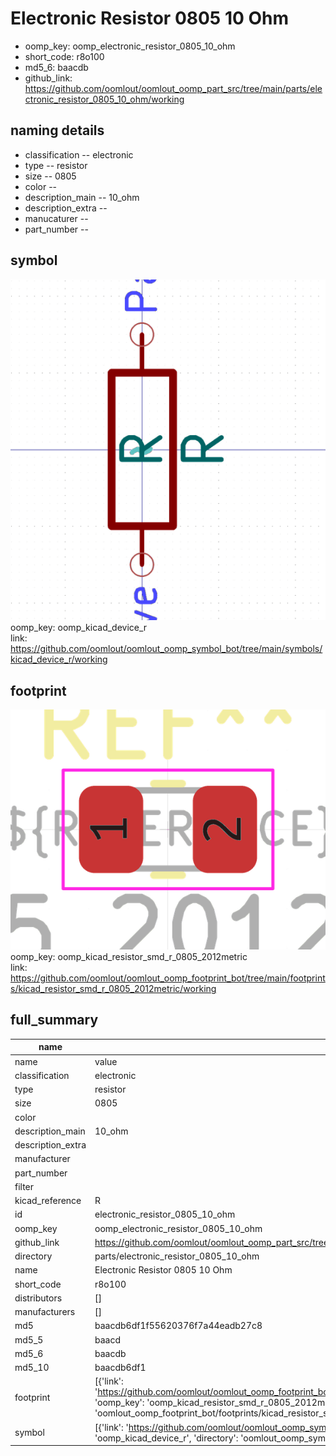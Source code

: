 # Electronic Resistor 0805 10 Ohm

  
* oomp_key: oomp_electronic_resistor_0805_10_ohm 
* short_code: r8o100
* md5_6: baacdb  
* github_link: https://github.com/oomlout/oomlout_oomp_part_src/tree/main/parts/electronic_resistor_0805_10_ohm/working  
## naming details
* classification -- electronic
* type -- resistor
* size -- 0805
* color -- 
* description_main -- 10_ohm
* description_extra -- 
* manucaturer -- 
* part_number -- 



## symbol

![](symbol/0/working/working_600.png)  
oomp_key: oomp_kicad_device_r  
link: https://github.com/oomlout/oomlout_oomp_symbol_bot/tree/main/symbols/kicad_device_r/working  

## footprint

![](footprint/0/working/working_600.png)  
oomp_key: oomp_kicad_resistor_smd_r_0805_2012metric  
link: https://github.com/oomlout/oomlout_oomp_footprint_bot/tree/main/footprints/kicad_resistor_smd_r_0805_2012metric/working  

## full_summary
| name | value | 
| --- | --- | 
| name | value | 
| classification | electronic | 
| type | resistor | 
| size | 0805 | 
| color |  | 
| description_main | 10_ohm | 
| description_extra |  | 
| manufacturer |  | 
| part_number |  | 
| filter |  | 
| kicad_reference | R | 
| id | electronic_resistor_0805_10_ohm | 
| oomp_key | oomp_electronic_resistor_0805_10_ohm | 
| github_link | https://github.com/oomlout/oomlout_oomp_part_src/tree/main/parts/electronic_resistor_0805_10_ohm/working | 
| directory | parts/electronic_resistor_0805_10_ohm | 
| name | Electronic Resistor 0805 10 Ohm | 
| short_code | r8o100 | 
| distributors | [] | 
| manufacturers | [] | 
| md5 | baacdb6df1f55620376f7a44eadb27c8 | 
| md5_5 | baacd | 
| md5_6 | baacdb | 
| md5_10 | baacdb6df1 | 
| footprint | [{'link': 'https://github.com/oomlout/oomlout_oomp_footprint_bot/tree/main/foootprntss/kicad_resistor_smd_r_0805_2012metric', 'oomp_key': 'oomp_kicad_resistor_smd_r_0805_2012metric', 'directory': 'oomlout_oomp_footprint_bot/footprints/kicad_resistor_smd_r_0805_2012metric//working/working.kicad_mod'}] | 
| symbol | [{'link': 'https://github.com/oomlout/oomlout_oomp_symbol_bot/tree/main/symbols/kicad_device_r', 'oomp_key': 'oomp_kicad_device_r', 'directory': 'oomlout_oomp_symbol_bot/symbols/kicad_device_r//working/working.kicad_sym'}] | 
